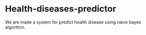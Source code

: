 # Health-diseases-predictor
We are made a system for predict health disease using naive bayes algorithm.
